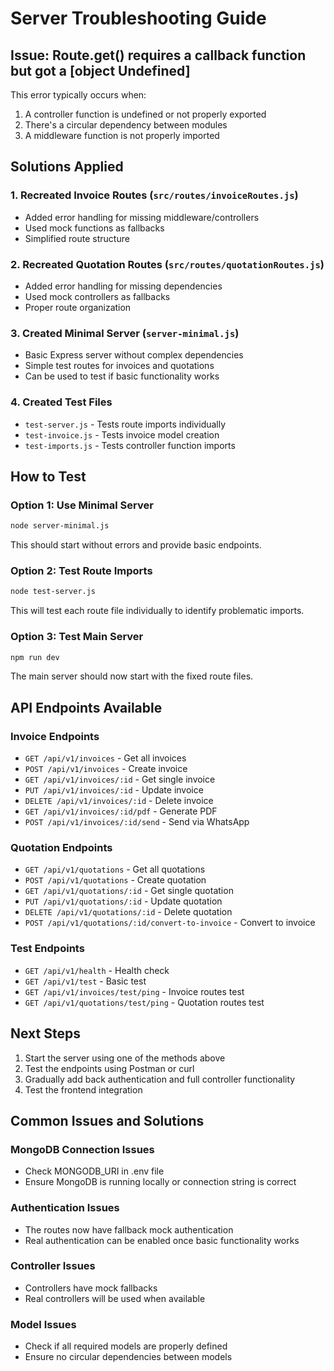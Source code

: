 # Server Troubleshooting Guide

## Issue: Route.get() requires a callback function but got a [object Undefined]

This error typically occurs when:
1. A controller function is undefined or not properly exported
2. There's a circular dependency between modules
3. A middleware function is not properly imported

## Solutions Applied

### 1. Recreated Invoice Routes (`src/routes/invoiceRoutes.js`)
- Added error handling for missing middleware/controllers
- Used mock functions as fallbacks
- Simplified route structure

### 2. Recreated Quotation Routes (`src/routes/quotationRoutes.js`)
- Added error handling for missing dependencies
- Used mock controllers as fallbacks
- Proper route organization

### 3. Created Minimal Server (`server-minimal.js`)
- Basic Express server without complex dependencies
- Simple test routes for invoices and quotations
- Can be used to test if basic functionality works

### 4. Created Test Files
- `test-server.js` - Tests route imports individually
- `test-invoice.js` - Tests invoice model creation
- `test-imports.js` - Tests controller function imports

## How to Test

### Option 1: Use Minimal Server
```bash
node server-minimal.js
```
This should start without errors and provide basic endpoints.

### Option 2: Test Route Imports
```bash
node test-server.js
```
This will test each route file individually to identify problematic imports.

### Option 3: Test Main Server
```bash
npm run dev
```
The main server should now start with the fixed route files.

## API Endpoints Available

### Invoice Endpoints
- `GET /api/v1/invoices` - Get all invoices
- `POST /api/v1/invoices` - Create invoice
- `GET /api/v1/invoices/:id` - Get single invoice
- `PUT /api/v1/invoices/:id` - Update invoice
- `DELETE /api/v1/invoices/:id` - Delete invoice
- `GET /api/v1/invoices/:id/pdf` - Generate PDF
- `POST /api/v1/invoices/:id/send` - Send via WhatsApp

### Quotation Endpoints
- `GET /api/v1/quotations` - Get all quotations
- `POST /api/v1/quotations` - Create quotation
- `GET /api/v1/quotations/:id` - Get single quotation
- `PUT /api/v1/quotations/:id` - Update quotation
- `DELETE /api/v1/quotations/:id` - Delete quotation
- `POST /api/v1/quotations/:id/convert-to-invoice` - Convert to invoice

### Test Endpoints
- `GET /api/v1/health` - Health check
- `GET /api/v1/test` - Basic test
- `GET /api/v1/invoices/test/ping` - Invoice routes test
- `GET /api/v1/quotations/test/ping` - Quotation routes test

## Next Steps

1. Start the server using one of the methods above
2. Test the endpoints using Postman or curl
3. Gradually add back authentication and full controller functionality
4. Test the frontend integration

## Common Issues and Solutions

### MongoDB Connection Issues
- Check MONGODB_URI in .env file
- Ensure MongoDB is running locally or connection string is correct

### Authentication Issues
- The routes now have fallback mock authentication
- Real authentication can be enabled once basic functionality works

### Controller Issues
- Controllers have mock fallbacks
- Real controllers will be used when available

### Model Issues
- Check if all required models are properly defined
- Ensure no circular dependencies between models